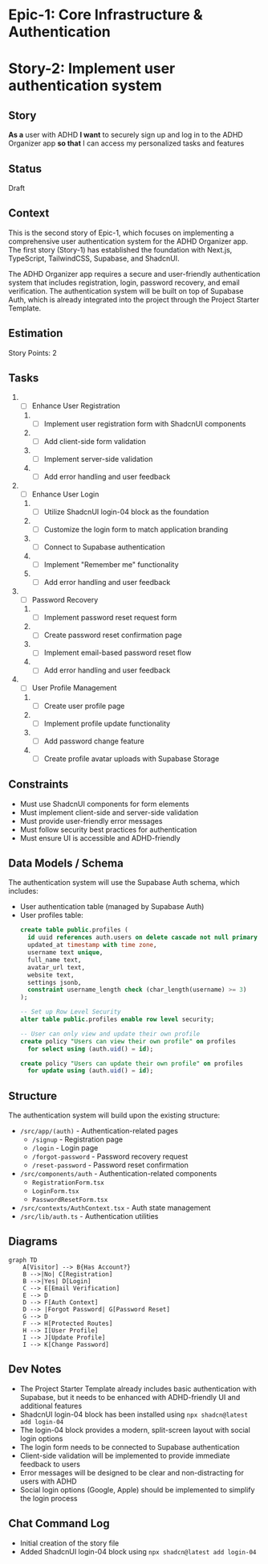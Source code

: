 # Epic-1: Core Infrastructure & Authentication
# Story-2: Implement user authentication system

## Story

**As a** user with ADHD
**I want** to securely sign up and log in to the ADHD Organizer app
**so that** I can access my personalized tasks and features

## Status

Draft

## Context

This is the second story of Epic-1, which focuses on implementing a comprehensive user authentication system for the ADHD Organizer app. The first story (Story-1) has established the foundation with Next.js, TypeScript, TailwindCSS, Supabase, and ShadcnUI.

The ADHD Organizer app requires a secure and user-friendly authentication system that includes registration, login, password recovery, and email verification. The authentication system will be built on top of Supabase Auth, which is already integrated into the project through the Project Starter Template.

## Estimation

Story Points: 2

## Tasks

1. - [ ] Enhance User Registration
   1. - [ ] Implement user registration form with ShadcnUI components
   2. - [ ] Add client-side form validation
   3. - [ ] Implement server-side validation
   4. - [ ] Add error handling and user feedback

2. - [ ] Enhance User Login
   1. - [ ] Utilize ShadcnUI login-04 block as the foundation
   2. - [ ] Customize the login form to match application branding
   3. - [ ] Connect to Supabase authentication
   4. - [ ] Implement "Remember me" functionality
   5. - [ ] Add error handling and user feedback

3. - [ ] Password Recovery
   1. - [ ] Implement password reset request form
   2. - [ ] Create password reset confirmation page
   3. - [ ] Implement email-based password reset flow
   4. - [ ] Add error handling and user feedback

4. - [ ] User Profile Management
   1. - [ ] Create user profile page
   2. - [ ] Implement profile update functionality
   3. - [ ] Add password change feature
   4. - [ ] Create profile avatar uploads with Supabase Storage

## Constraints

- Must use ShadcnUI components for form elements
- Must implement client-side and server-side validation
- Must provide user-friendly error messages
- Must follow security best practices for authentication
- Must ensure UI is accessible and ADHD-friendly

## Data Models / Schema

The authentication system will use the Supabase Auth schema, which includes:

- User authentication table (managed by Supabase Auth)
- User profiles table:
  ```sql
  create table public.profiles (
    id uuid references auth.users on delete cascade not null primary key,
    updated_at timestamp with time zone,
    username text unique,
    full_name text,
    avatar_url text,
    website text,
    settings jsonb,
    constraint username_length check (char_length(username) >= 3)
  );
  
  -- Set up Row Level Security
  alter table public.profiles enable row level security;
  
  -- User can only view and update their own profile
  create policy "Users can view their own profile" on profiles
    for select using (auth.uid() = id);
  
  create policy "Users can update their own profile" on profiles
    for update using (auth.uid() = id);
  ```

## Structure

The authentication system will build upon the existing structure:

- `/src/app/(auth)` - Authentication-related pages
  - `/signup` - Registration page
  - `/login` - Login page
  - `/forgot-password` - Password recovery request
  - `/reset-password` - Password reset confirmation
- `/src/components/auth` - Authentication-related components
  - `RegistrationForm.tsx`
  - `LoginForm.tsx`
  - `PasswordResetForm.tsx`
- `/src/contexts/AuthContext.tsx` - Auth state management
- `/src/lib/auth.ts` - Authentication utilities

## Diagrams

```mermaid
graph TD
    A[Visitor] --> B{Has Account?}
    B -->|No| C[Registration]
    B -->|Yes| D[Login]
    C --> E[Email Verification]
    E --> D
    D --> F[Auth Context]
    D --> |Forgot Password| G[Password Reset]
    G --> D
    F --> H[Protected Routes]
    H --> I[User Profile]
    I --> J[Update Profile]
    I --> K[Change Password]
```

## Dev Notes

- The Project Starter Template already includes basic authentication with Supabase, but it needs to be enhanced with ADHD-friendly UI and additional features
- ShadcnUI login-04 block has been installed using `npx shadcn@latest add login-04`
- The login-04 block provides a modern, split-screen layout with social login options
- The login form needs to be connected to Supabase authentication
- Client-side validation will be implemented to provide immediate feedback to users
- Error messages will be designed to be clear and non-distracting for users with ADHD
- Social login options (Google, Apple) should be implemented to simplify the login process

## Chat Command Log

- Initial creation of the story file
- Added ShadcnUI login-04 block using `npx shadcn@latest add login-04`
